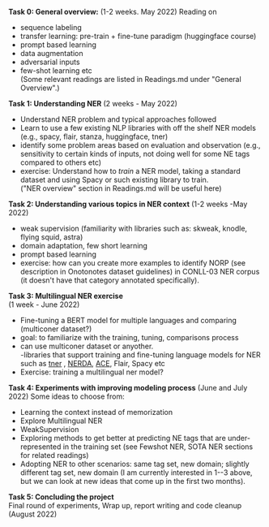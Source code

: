 
**Task 0: General overview:**
(1-2 weeks. May 2022)
Reading on  
- sequence labeling  
- transfer learning: pre-train + fine-tune paradigm  (huggingface course)
- prompt based learning    
- data augmentation  
- adversarial inputs  
- few-shot learning etc  
(Some relevant readings are listed in Readings.md under "General Overview".)

**Task 1: Understanding NER**
(2 weeks - May 2022)
- Understand NER problem and typical approaches followed 
- Learn to use a few existing NLP libraries with off the shelf NER models (e.g., spacy, flair, stanza, huggingface, tner)  
- identify some problem areas based on evaluation and observation (e.g., sensitivity to certain kinds of inputs, not doing well for some NE tags compared to others etc)
- exercise: Understand how to *train* a NER model, taking a standard dataset and using Spacy or such existing library to train.    
("NER overview" section in Readings.md will be useful here)

**Task 2: Understanding various topics in NER context** 
(1-2 weeks -May 2022)  
- weak supervision (familiarity with libraries such as: skweak, knodle, flying squid, astra)  
- domain adaptation, few short learning  
- prompt based learning
- exercise: how can you create more examples to identify NORP (see description in Onotonotes dataset guidelines) in CONLL-03 NER corpus (it doesn't have that category annotated specifically). 

**Task 3: Multilingual NER exercise**  
(1 week - June 2022)  
- Fine-tuning a BERT model for multiple languages and comparing (multiconer dataset?)   
- goal: to familiarize with the training, tuning, comparisons process  
- can use multiconer dataset or anyother.  
-libraries that support training and fine-tuning language models for NER such as [tner](https://github.com/asahi417/tner) , [NERDA](https://github.com/ebanalyse/NERDA/tree/main/src/NERDA), [ACE](https://github.com/Alibaba-NLP/ACE), Flair, Spacy etc  
- Exercise: training a multilingual ner model?

**Task 4: Experiments with improving modeling process**
(June and July 2022)
Some ideas to choose from:  
- Learning the context instead of memorization  
- Explore Multilingual NER
- WeakSupervision 
- Exploring methods to get better at predicting NE tags that are under-represented in the training set (see Fewshot NER, SOTA NER sections for related readings)  
- Adopting NER to other scenarios: same tag set, new domain; slightly different tag set, new domain 
(I am currently interested in 1--3 above, but we can look at new ideas that come up in the first two months).

**Task 5: Concluding the project**  
Final round of experiments, Wrap up, report writing and code cleanup  
(August 2022)






